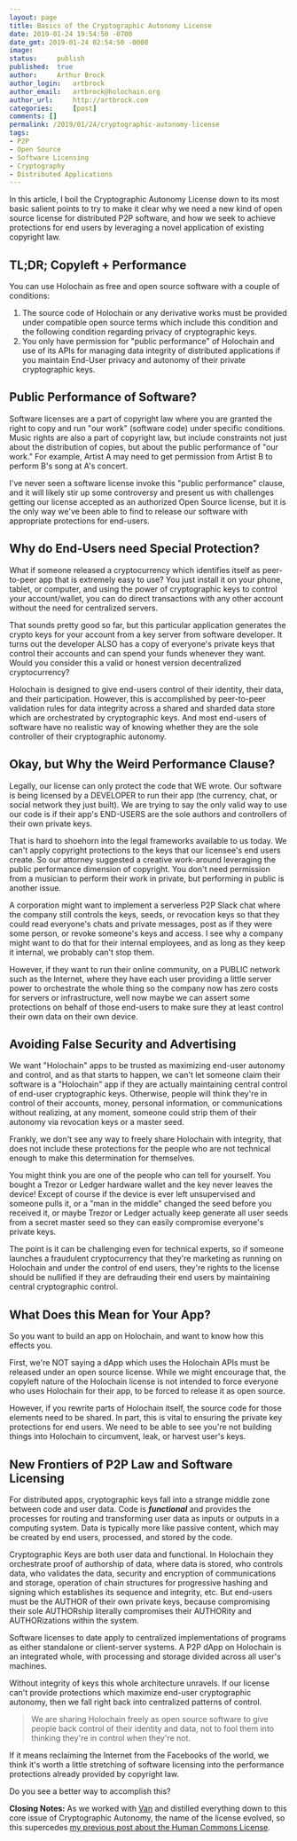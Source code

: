 ```yaml
---
layout: page
title: Basics of the Cryptographic Autonomy License
date: 2019-01-24 19:54:50 -0700
date_gmt: 2019-01-24 02:54:50 -0000
image: 		
status: 	publish
published: 	true
author: 	Arthur Brock
author_login: 	artbrock
author_email: 	artbrock@holochain.org
author_url: 	http://artbrock.com
categories: 	[post]
comments: []
permalink: /2019/01/24/cryptographic-autonomy-license
tags:
- P2P
- Open Source
- Software Licensing
- Cryptography
- Distributed Applications
---
```


In this article, I boil the Cryptographic Autonomy License down to its most basic salient points to try to make it clear why we need a new kind of open source license for distributed P2P software, and how we seek to achieve protections for end users by leveraging a novel application of existing copyright law.

## TL;DR; Copyleft + Performance

You can use Holochain as free and open source software with a couple of conditions:

1. The source code of Holochain or any derivative works must be provided under compatible open source terms which include this condition and the following condition regarding privacy of cryptographic keys.
2. You only have permission for "public performance" of Holochain and use of its APIs for managing data integrity of distributed applications if you maintain End-User privacy and autonomy of their private cryptographic keys.

## Public Performance of Software?

Software licenses are a part of copyright law where you are granted the right to copy and run "our work" (software code) under specific conditions. Music rights are also a part of copyright law, but include constraints not just about the distribution of copies, but about the public performance of "our work."  For example, Artist A may need to get permission from Artist B to perform B's song at A's concert.

I've never seen a software license invoke this "public performance" clause, and it will likely stir up some controversy and present us with challenges getting our license accepted as an authorized Open Source license, but it is the only way we've been able to find to release our software with appropriate protections for end-users.

## Why do End-Users need Special Protection?

What if someone released a cryptocurrency which identifies itself as peer-to-peer app that is extremely easy to use? You just install it on your phone, tablet, or computer, and using the power of cryptographic keys to control your account/wallet, you can do direct transactions with any other account without the need for centralized servers.

That sounds pretty good so far, but this particular application generates the crypto keys for your account from a key server from software developer. It turns out the developer ALSO has a copy of everyone's private keys that control their accounts and can spend your funds whenever they want. Would you consider this a valid or honest version decentralized cryptocurrency?

Holochain is designed to give end-users control of their identity, their data, and their participation. However, this is accomplished by peer-to-peer validation rules for data integrity across a shared and sharded data store which are orchestrated by cryptographic keys. And most end-users of software have no realistic way of knowing whether they are the sole controller of their cryptographic autonomy.

## Okay, but Why the Weird Performance Clause?

Legally, our license can only protect the code that WE wrote. Our software is being licensed by a DEVELOPER to run their app (the currency, chat, or social network they just built). We are trying to say the only valid way to use our code is if their app's END-USERS are the sole authors and controllers of their own private keys.

That is hard to shoehorn into the legal frameworks available to us today. We can't apply copyright protections to the keys that our licensee's end users create. So our attorney suggested a creative work-around leveraging the public performance dimension of copyright. You don't need permission from a musician to perform their work in private, but performing in public is another issue.

A corporation might want to implement a serverless P2P Slack chat where the company still controls the keys, seeds, or revocation keys so that they could read everyone's chats and private messages, post as if they were some person, or revoke someone's keys and access. I see why a company might want to do that for their internal employees, and as long as they keep it internal, we probably can't stop them.

However, if they want to run their online community, on a PUBLIC network such as the Internet, where they have each user providing a little server power to orchestrate the whole thing so the company now has zero costs for servers or infrastructure, well now maybe we can assert some protections on behalf of those end-users to make sure they at least control their own data on their own device.

## Avoiding False Security and Advertising

We want "Holochain" apps to be trusted as maximizing end-user autonomy and control, and as that starts to happen, we can't let someone claim their software is a "Holochain" app if they are actually maintaining central control of end-user cryptographic keys. Otherwise, people will think they're in control of their accounts, money, personal information, or communications without realizing, at any moment, someone could strip them of their autonomy via revocation keys or a master seed.

Frankly, we don't see any way to freely share Holochain with integrity, that does not include these protections for the people who are not technical enough to make this determination for themselves.

You might think you are one of the people who can tell for yourself. You bought a Trezor or Ledger hardware wallet and the key never leaves the device! Except of course if the device is ever left unsupervised and someone pulls it, or a "man in the middle" changed the seed before you received it, or maybe Trezor or Ledger actually keep generate all user seeds from a secret master seed so they can easily compromise everyone's private keys.

The point is it can be challenging even for technical experts, so if someone launches a fraudulent cryptocurrency that they're marketing as running on Holochain and under the control of end users, they're rights to the license should be nullified if they are defrauding their end users by maintaining central cryptographic control.

## What Does this Mean for Your App?

So you want to build an app on Holochain, and want to know how this effects you.

First, we're NOT saying a dApp which uses the Holochain APIs must be released under an open source license. While we might encourage that, the copyleft nature of the Holochain license is not intended to force everyone who uses Holochain for their app, to be forced to release it as open source.

However, if you rewrite parts of Holochain itself, the source code for those elements need to be shared. In part, this is vital to ensuring the private key protections for end users. We need to be able to see you're not building things into Holochain to circumvent, leak, or harvest user's keys.

## New Frontiers of P2P Law and Software Licensing

For distributed apps, cryptographic keys fall into a strange middle zone between code and user data. Code is ***functional*** and provides the processes for routing and transforming user data as inputs or outputs in a computing system. Data is typically more like passive content, which may be created by end users, processed, and stored by the code.

Cryptographic Keys are both user data and functional. In Holochain they orchestrate proof of authorship of data, where data is stored, who controls data, who validates the data, security and encryption of communications and storage, operation of chain structures for progressive hashing and signing which establishes its sequence and integrity, etc. But end-users must be the AUTHOR of their own private keys, because compromising their sole AUTHORship literally compromises their AUTHORity and AUTHORizations within the system.

Software licenses to date apply to centralized implementations of programs as either standalone or client-server systems. A P2P dApp on Holochain is an integrated whole, with processing and storage divided across all user's machines.

Without integrity of keys this whole architecture unravels. If our license can't provide protections which maximize end-user cryptographic autonomy, then we fall right back into centralized patterns of control.

> We are sharing Holochain freely as open source software to give people back control of their identity and data, not to fool them into thinking they're in control when they're not.

If it means reclaiming the Internet from the Facebooks of the world, we think it's worth a little stretching of software licensing into the performance protections already provided by copyright law.

Do you see a better way to accomplish this?

**Closing Notes:** As we worked with [Van](#) and distilled everything down to this core issue of Cryptographic Autonomy, the name of the license evolved, so this supercedes [my previous post about the Human Commons License](#).
